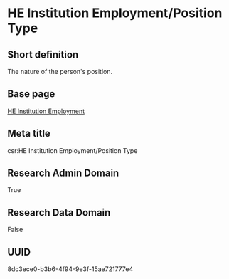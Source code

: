 # HE Institution Employment/Position Type
## Short definition
The nature of the person's position.
## Base page
[HE Institution Employment](https://github.com/EuroCRIS/CASRAI-Dictionairies/blob/main/Objects/HE%20Institution%20Employment.md)
## Meta title
csr:HE Institution Employment/Position Type
## Research Admin Domain
True
## Research Data Domain
False
## UUID
8dc3ece0-b3b6-4f94-9e3f-15ae721777e4
